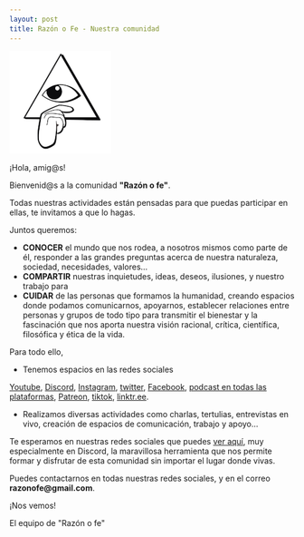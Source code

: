 ```yaml
---
layout: post
title: Razón o Fe - Nuestra comunidad
---
```


![logo](public/img/razonofe_small.png)


¡Hola, amig@s!

Bienvenid@s a la comunidad __"Razón o fe"__.

Todas nuestras actividades están pensadas para que puedas participar en ellas, te invitamos a que lo hagas.

Juntos queremos:
* __CONOCER__ el mundo que nos rodea, a nosotros mismos como parte de él, responder a las grandes preguntas acerca de nuestra naturaleza, sociedad, necesidades, valores...
* __COMPARTIR__ nuestras inquietudes, ideas, deseos, ilusiones, y nuestro trabajo para 
* __CUIDAR__ de las personas que formamos la humanidad, creando espacios donde podamos comunicarnos, apoyarnos, establecer relaciones entre personas y grupos de todo tipo para transmitir el bienestar y la fascinación que nos aporta nuestra visión racional, crítica, científica, filosófica y ética de la vida.

Para todo ello, 

* Tenemos espacios en las redes sociales 

[Youtube](http://youtube.com/razonofe), [Discord](https://discord.gg/dGZzWY6g), [Instagram](http://instagram.com/razonofe), [twitter](https://twitter.com/razonofe), [Facebook](https://m.facebook.com/Razonofe/), [podcast en todas las plataformas](https://open.spotify.com/show/5VIuFTTgxney6KHwZlrX7v), [Patreon](https://www.patreon.com/razonofe), [tiktok](https://www.tiktok.com/@razonofe?), [linktr.ee](https://linktr.ee/razonofe).

* Realizamos diversas actividades como charlas, tertulias, entrevistas en vivo, creación de espacios de comunicación, trabajo y apoyo...

Te esperamos en nuestras redes sociales que puedes [ver aquí](https://linktr.ee/razonofe), muy especialmente en Discord, la maravillosa herramienta que nos permite formar y disfrutar de esta comunidad sin importar el lugar donde vivas.

Puedes contactarnos en todas nuestras  redes sociales, y en el correo __razonofe@gmail.com__.

¡Nos vemos!

El equipo de "Razón o fe"